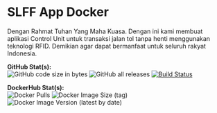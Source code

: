 # SLFF App Docker  

Dengan Rahmat Tuhan Yang Maha Kuasa. Dengan ini kami membuat aplikasi Control Unit untuk transaksi jalan tol tanpa henti menggunakan teknologi RFID. Demikian agar dapat bermanfaat untuk seluruh rakyat Indonesia.

**GitHub Stat(s):**  
![GitHub code size in bytes](https://img.shields.io/github/languages/code-size/protanjung/slff-app-docker?logo=github) ![GitHub all releases](https://img.shields.io/github/downloads/protanjung/slff-app-docker/total?logo=github) [![Build Status](https://img.shields.io/endpoint.svg?url=https%3A%2F%2Factions-badge.atrox.dev%2Fprotanjung%2Fslff-app-docker%2Fbadge%3Fref%3Dmain&style=flat)](https://actions-badge.atrox.dev/protanjung/slff-app-docker/goto?ref=main)  

**DockerHub Stat(s):**  
![Docker Pulls](https://img.shields.io/docker/pulls/protanjung/slff-app-docker?logo=docker) ![Docker Image Size (tag)](https://img.shields.io/docker/image-size/protanjung/slff-app-docker/latest?logo=docker) ![Docker Image Version (latest by date)](https://img.shields.io/docker/v/protanjung/slff-app-docker?arch=amd64&logo=docker&sort=date)